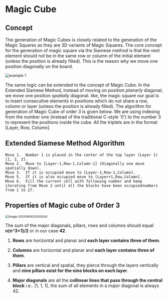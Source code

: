 # Magic Cube

## Concept

The generation of Magic Cubes is closely related to the generation of the Magic Squares as they are 3D variants of Magic Squares. The core concept for the generation of magic square via the Siamese method is that the next element should not be in the same row or column of the initial element (unless the position is already filled). This is the reason why we move one position diagonally on the board. 

<img src="media/" alt="example-1" style="zoom:80%;" />



The same logic can be extended to the concept of Magic Cube. In the Extended Siamese Method, instead of moving on position *planarly* diagonal, we move one position _spatially_ diagonal. like, the magic square our goal is to insert consecutive elements in positions which do not share a row, column or layer (unless the position is already filled). The algorithm for generation of Magic Cube of order 3 is given below. We are using indexing from the number one (instead of the traditional C-style '0') to the number 3 to represent the positions inside the cube. All the triplets are in the format [Layer, Row, Column].

## Extended Siamese Method Algorithm

```
Move 1.  Number 1 is placed in the center of the top layer (Layer 1) [1, 2, 2].
Move 2.  Move to [Layer-1,Row-1,Column-1] (Diagonally one move spatially down).
Move 3.  If it is occupied move to [Layer-1,Row-1,Column].
Move 5.  If it is also occupied move to [Layer+1,Row,Column].
Move 6.  Fill the current cell with following number and keep iterating from Move 2 until all the blocks have been occupiednumbers from 1 to 27.
```

## Properties of Magic cube of Order 3

<img src="C:\Users\Sasank\AppData\Roaming\Typora\typora-user-images\image-20210909123005041.png" alt="image-20210909123005041" style="zoom:67%;" />

The sum of the major diagonals, pillars, rows and columns should equal **n(n^3+1)/2** or in our case **42**.



1. **Rows** are horizontal and planar and **each layer contains three of them**. 

   

2. **Columns** are horizontal and planar and **each layer contains three of them**. 

   

3. **Pillars** are vertical and spatial, they pierce through the layers vertically and **nine pillars exist for the nine blocks on each layer**. 

   

4. **Major diagonals** are all the **collinear lines that pass through the central block** i.e.. [1, 1, 1], the sum of all elements in a major diagonal is always 42.


